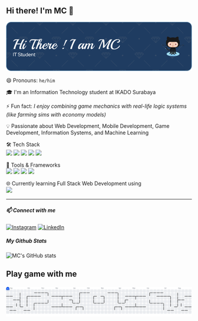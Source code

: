 ## Hi there! I'm MC 👋

![Michael Christian](profile-assets/github-header-image.png)

😄 Pronouns:  `he/him`

🎓 I'm an Information Technology student at IKADO Surabaya  

⚡ Fun fact:  *I enjoy combining game mechanics with real-life logic systems (like farming sims with economy models)*

💡 Passionate about Web Development, Mobile Development, Game Development, Information Systems, and Machine Learning  

🛠️ Tech Stack                                               
  <img src="https://img.shields.io/badge/C%23-239120?style=for-the-badge&logo=csharp&logoColor=white" /> <img src="https://img.shields.io/badge/HTML5-E34F26?style=for-the-badge&logo=html5&logoColor=white" /> <img src="https://img.shields.io/badge/JavaScript-323330?style=for-the-badge&logo=javascript&logoColor=F7DF1E" /> <img src="https://img.shields.io/badge/PHP-777BB4?style=for-the-badge&logo=php&logoColor=white" /> <img src="https://img.shields.io/badge/Python-FFD43B?style=for-the-badge&logo=python&logoColor=blue" />

🧰 Tools & Frameworks                                        
  <img src="https://img.shields.io/badge/.NET-512BD4?style=for-the-badge&logo=dotnet&logoColor=white"> <img src= "https://img.shields.io/badge/Unity-100000?style=for-the-badge&logo=unity&logoColor=white"> <img src= "https://img.shields.io/badge/VSCode-0078D4?style=for-the-badge&logo=visual%20studio%20code&logoColor=white"> <img src= "https://img.shields.io/badge/Visual_Studio-5C2D91?style=for-the-badge&logo=visual%20studio&logoColor=white">

🌐 Currently learning Full Stack Web Development using  
  <img src= "https://img.shields.io/badge/Laravel-FF2D20?style=for-the-badge&logo=laravel&logoColor=white">

---

<!--
**michaelchristianpribadilukito/michaelchristianpribadilukito** is a ✨ _special_ ✨ repository because its `README.md` (this file) appears on your GitHub profile.

Here are some ideas to get you sstarted:

- 🔭 I’m currently working on ...
- 🌱 I’m currently learning ...
- 👯 I’m looking to collaborate on ...
- 🤔 I’m looking for help with ...
- 💬 Ask me about ...
- 📫 How to reach me: ...
- 😄 Pronouns: ...
- ⚡ Fun fact: ...
-->

##### 📫 Connect with me
  [![Instagram](https://img.shields.io/badge/Instagram-E4405F?style=for-the-badge&logo=instagram&logoColor=white)](https://instagram.com/mcmikechrist)
  [![LinkedIn](https://img.shields.io/badge/LinkedIn-0077B5?style=for-the-badge&logo=linkedin&logoColor=white)](https://www.linkedin.com/in/michael-christian-623036233/)


##### My Github Stats
![MC's GitHub stats](https://github-readme-stats.vercel.app/api?username=michaelchristianpribadilukito&show_icons=true&theme=radical)

<h2 align="left">Play game with me</h2>

###

<picture>
  <source media="(prefers-color-scheme: dark)" srcset="https://raw.githubusercontent.com/michaelchristianpribadilukito/michaelchristianpribadilukito/output/pacman-contribution-graph-dark.svg">
  <source media="(prefers-color-scheme: light)" srcset="https://raw.githubusercontent.com/michaelchristianpribadilukito/michaelchristianpribadilukito/output/pacman-contribution-graph.svg">
  <img alt="pacman contribution graph" src="https://raw.githubusercontent.com/michaelchristianpribadilukito/michaelchristianpribadilukito/output/pacman-contribution-graph.svg">
</picture>

###